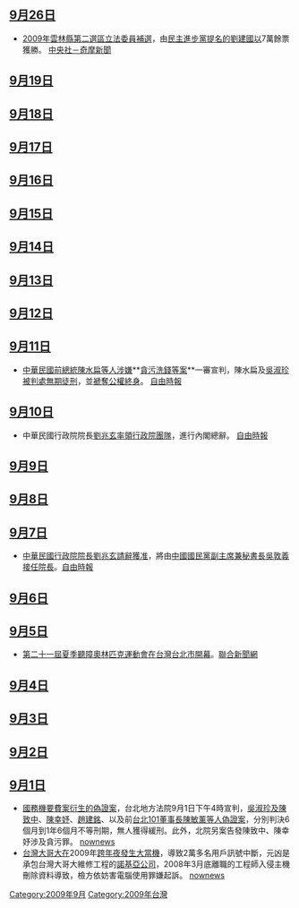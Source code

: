 <noinclude></noinclude>

## [9月26日](../Page/9月26日.md "wikilink")

  - [2009年雲林縣第二選區立法委員補選](../Page/2009年雲林縣第二選區立法委員補選.md "wikilink")，由[民主進步黨提名的](../Page/民主進步黨.md "wikilink")[劉建國以](../Page/劉建國.md "wikilink")7萬餘票獲勝。
    [中央社－奇摩新聞](http://tw.news.yahoo.com/article/url/d/a/090926/5/1rv9i.html)

## [9月19日](../Page/9月19日.md "wikilink")

## [9月18日](../Page/9月18日.md "wikilink")

## [9月17日](../Page/9月17日.md "wikilink")

## [9月16日](../Page/9月16日.md "wikilink")

## [9月15日](../Page/9月15日.md "wikilink")

## [9月14日](../Page/9月14日.md "wikilink")

## [9月13日](../Page/9月13日.md "wikilink")

## [9月12日](../Page/9月12日.md "wikilink")

## [9月11日](../Page/9月11日.md "wikilink")

  - [中華民國前總統](../Page/中華民國總統.md "wikilink")[陳水扁等人涉嫌](../Page/陳水扁.md "wikilink")**[貪污洗錢等案](../Page/陳水扁家庭密帳案.md "wikilink")**一審宣判，陳水扁及[吳淑珍被判處](../Page/吳淑珍.md "wikilink")[無期徒刑](../Page/無期徒刑.md "wikilink")，並[褫奪公權終身](../Page/褫奪公權.md "wikilink")。
    [自由時報](https://web.archive.org/web/20090915003857/http://www.libertytimes.com.tw/2009/new/sep/12/today-t1.htm)

## [9月10日](../Page/9月10日.md "wikilink")

  - 中華民國行政院院長[劉兆玄率領行政院團隊](../Page/劉兆玄.md "wikilink")，進行內閣總辭。
    [自由時報](https://web.archive.org/web/20090910045545/http://www.libertytimes.com.tw/2009/new/sep/8/today-t1.htm)

## [9月9日](../Page/9月9日.md "wikilink")

## [9月8日](../Page/9月8日.md "wikilink")

## [9月7日](../Page/9月7日.md "wikilink")

  - [中華民國行政院院長](../Page/中華民國行政院.md "wikilink")[劉兆玄請辭獲准](../Page/劉兆玄.md "wikilink")，將由[中國國民黨副主席兼秘書長](../Page/中國國民黨.md "wikilink")[吳敦義接任院長](../Page/吳敦義.md "wikilink")。[自由時報](http://iservice.libertytimes.com.tw/liveNews/news.php?no=265753&type=%E6%94%BF%E6%B2%BB)

## [9月6日](../Page/9月6日.md "wikilink")

## [9月5日](../Page/9月5日.md "wikilink")

  - [第二十一屆夏季聽障奧林匹克運動會在](../Page/第二十一屆夏季聽障奧林匹克運動會.md "wikilink")[台灣](../Page/台灣.md "wikilink")[台北市開幕](../Page/台北市.md "wikilink")。[聯合新聞網](https://web.archive.org/web/20090907155604/http://udn.com/NEWS/SPORTS/SPO4/5119039.shtml)

## [9月4日](../Page/9月4日.md "wikilink")

## [9月3日](../Page/9月3日.md "wikilink")

## [9月2日](../Page/9月2日.md "wikilink")

## [9月1日](../Page/9月1日.md "wikilink")

  - [國務機要費案衍生的偽證案](../Page/國務機要費.md "wikilink")，台北地方法院9月1日下午4時宣判，[吳淑珍及](../Page/吳淑珍.md "wikilink")[陳致中](../Page/陳致中.md "wikilink")、[陳幸妤](../Page/陳幸妤.md "wikilink")、[趙建銘](../Page/趙建銘.md "wikilink")、以及前[台北101董事長](../Page/台北101.md "wikilink")[陳敏薰等人偽證案](../Page/陳敏薰.md "wikilink")，分別判決6個月到1年6個月不等刑期，無人獲得緩刑。此外，北院另案告發陳致中、陳幸妤涉及貪污罪。
    [nownews](http://www.nownews.com/2009/09/01/138-2500055.htm)
  - [台灣大哥大在](../Page/台灣大哥大.md "wikilink")2009年[跨年夜發生大當機](../Page/跨年夜.md "wikilink")，導致2萬多名用戶訊號中斷，元凶是承包台灣大哥大維修工程的[諾基亞公司](../Page/諾基亞.md "wikilink")，2008年3月底離職的工程師入侵主機刪除資料導致，檢方依妨害電腦使用罪嫌起訴。
    [nownews](http://www.nownews.com/2009/09/01/91-2499852.htm)

<noinclude> </noinclude>

[Category:2009年9月](https://zh.wikipedia.org/wiki/Category:2009年9月 "wikilink")
[Category:2009年台灣](https://zh.wikipedia.org/wiki/Category:2009年台灣 "wikilink")